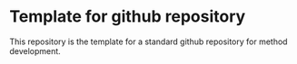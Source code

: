 # Template for github repository

This repository is the template for a standard github repository for method development.
